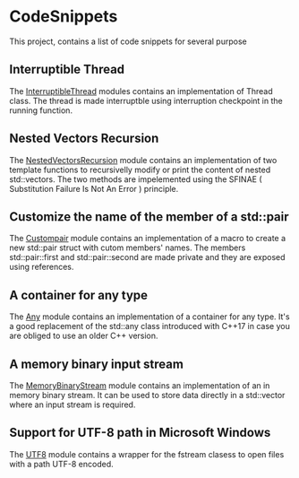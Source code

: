 # CodeSnippets
This project, contains a list of code snippets for several purpose

## Interruptible Thread
The [InterruptibleThread](https://github.com/shogunxam/CodeSnippets/blob/32a734f580eef29a8b43faff5880bc82c28f670a/InterruptibleThread.cpp) modules contains an implementation of Thread class. The thread is made interruptble using interruption checkpoint in the running function.

## Nested Vectors Recursion
The [NestedVectorsRecursion](https://github.com/shogunxam/CodeSnippets/blob/90857a8ddbaa7d11d7c301312c14f75ca3a7ecbb/NestedVectorsRecursion.cpp) module contains an implementation of two template functions to recursivelly modify or print the content of nested std::vectors.
The two methods are impelemented using the SFINAE ( Substitution Failure Is Not An Error ) principle.

## Customize the name of the member of a std::pair 
The [Custompair](https://github.com/shogunxam/CodeSnippets/blob/e68aaecaaf4f13911a880fa54fb85c8e928663bd/CustomPair.cpp) module contains an implementation of a macro to create a new std::pair struct with cutom members' names. The members std::pair::first and std::pair::second are made private and they are exposed using references.

## A container for any type
The [Any](Any.cpp) module contains an implementation of a container for any type. It's a good replacement of the std::any class introduced with C++17 in case you are obliged to use an older C++ version.

## A memory binary input stream
The [MemoryBinaryStream](MemoryBinaryStream.cpp) module contains an implementation of an in memory binary stream. It can be used to store data directly in a std::vector where an input stream is required.

## Support for UTF-8 path in Microsoft Windows
The [UTF8](UTF8.cpp) module contains a wrapper for the fstream clasess to open files with a path UTF-8 encoded.
